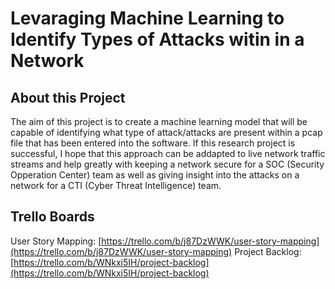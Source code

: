 # Levaraging Machine Learning to Identify Types of Attacks witin in a Network

## About this Project
The aim of this project is to create a machine learning model that will be capable of identifying what type of attack/attacks are present within a pcap file that has been entered into the software. If this research project is successful, I hope that this approach can be addapted to live network traffic streams and help greatly with keeping a network secure for a SOC (Security Opperation Center) team as well as giving insight into the attacks on a network for a CTI (Cyber Threat Intelligence) team.

## Trello Boards
User Story Mapping: [https://trello.com/b/j87DzWWK/user-story-mapping](https://trello.com/b/j87DzWWK/user-story-mapping)
Project Backlog: [https://trello.com/b/WNkxi5IH/project-backlog](https://trello.com/b/WNkxi5IH/project-backlog)
